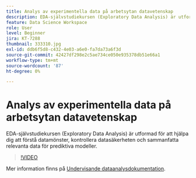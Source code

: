 ```yaml
---
title: Analys av experimentella data på arbetsytan datavetenskap
description: EDA-självstudiekursen (Exploratory Data Analysis) är utformad för att hjälpa dig att upptäcka mönster i data, kontrollera datasäktheten och sammanfatta relevanta data för prediktiva modeller.
feature: Data Science Workspace
role: User
level: Beginner
jira: KT-7288
thumbnail: 333310.jpg
exl-id: ddb6f5d8-c432-4e03-a6e0-fa7da73a6f3d
source-git-commit: 42427df298e2c5ae734ce050e935378db51e66a1
workflow-type: tm+mt
source-wordcount: '87'
ht-degree: 0%

---
```


# Analys av experimentella data på arbetsytan datavetenskap

EDA-självstudiekursen (Exploratory Data Analysis) är utformad för att hjälpa dig att förstå datamönster, kontrollera datasäkerheten och sammanfatta relevanta data för prediktiva modeller.

>[!VIDEO](https://video.tv.adobe.com/v/333310)

Mer information finns på [Undervisande dataanalysdokumentation](https://experienceleague.adobe.com/docs/experience-platform/data-science-workspace/jupyterlab/eda-notebook.html?lang=en).
